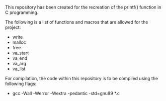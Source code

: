 This repository has been created for the recreation of the printf() function in C programming.

The following is a list of functions and macros that are allowed for the project:
- write
- malloc
- free
- va_start
- va_end
- va_arg
- va_list

For compilation, the code within this repository is to be compiled using the following flags:

- gcc -Wall -Werror -Wextra -pedantic -std=gnu89 *.c